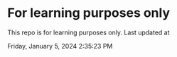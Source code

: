 # For learning purposes only
This repo is for learning purposes only.
Last updated at

Friday, January 5, 2024 2:35:23 PM

